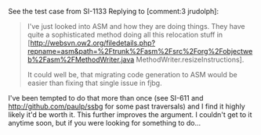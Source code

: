 See the test case from SI-1133
Replying to [comment:3 jrudolph]:
> I've just looked into ASM and how they are doing things. They have quite a sophisticated method doing all this relocation stuff in [http://websvn.ow2.org/filedetails.php?repname=asm&path=%2Ftrunk%2Fasm%2Fsrc%2Forg%2Fobjectweb%2Fasm%2FMethodWriter.java MethodWriter.resizeInstructions].
> 
> It could well be, that migrating code generation to ASM would be easier than fixing that single issue in fjbg.

I've been tempted to do that more than once (see SI-611 and http://github.com/paulp/ssbg for some past traversals) and I find it highly likely it'd be worth it.  This further improves the argument.  I couldn't get to it anytime soon, but if you were looking for something to do...
